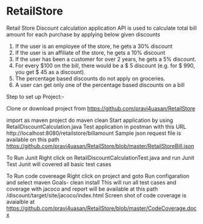 # RetailStore
Retail Store Discount calculation application
API is used to calculate total bill amount for each purchase by applying below given discounts
1. If	the	user	is	an	employee	of	the	store,	he	gets	a	30%	discount
2. If	the	user	is	an	affiliate	of	the	store,	he	gets	a	10%	discount
3. If	the	user	has	been	a	customer	for	over	2	years,	he	gets	a	5%	discount.
4. For	every	$100	on	the	bill,	there	would	be	a	$	5	discount	(e.g.	for	$	990,	you	get	$	45	as	a	discount).
5. The	percentage	based	discounts	do	not	apply	on	groceries.
6. A	user	can	get	only	one	of	the	percentage	based	discounts	on	a	bill

Step to set up Project:-

Clone or download project from https://github.com/pravi4uasan/RetailStore 

import as maven project
do maven clean
Start application by using RetailDiscountCalculation.java
Test application in postman with this URL http://localhost:8080/retailstore/billamount
Sample json request file is available on this path https://github.com/pravi4uasan/RetailStore/blob/master/RetailStoreBill.json

To Run Junit
Right click on RetailDiscountCalculationTest.java and run Junit Test
Junit will covered all basic test cases

To Run code covereage
Right click on project and goto Run configaration and select maven 
Goals- clean install
This will run all test cases and coverage with jacoco and report will be available at this path
/discount/target/site/jacoco/index.html
Screen shot of code coverage is avaialble at https://github.com/pravi4uasan/RetailStore/blob/master/CodeCoverage.docx

